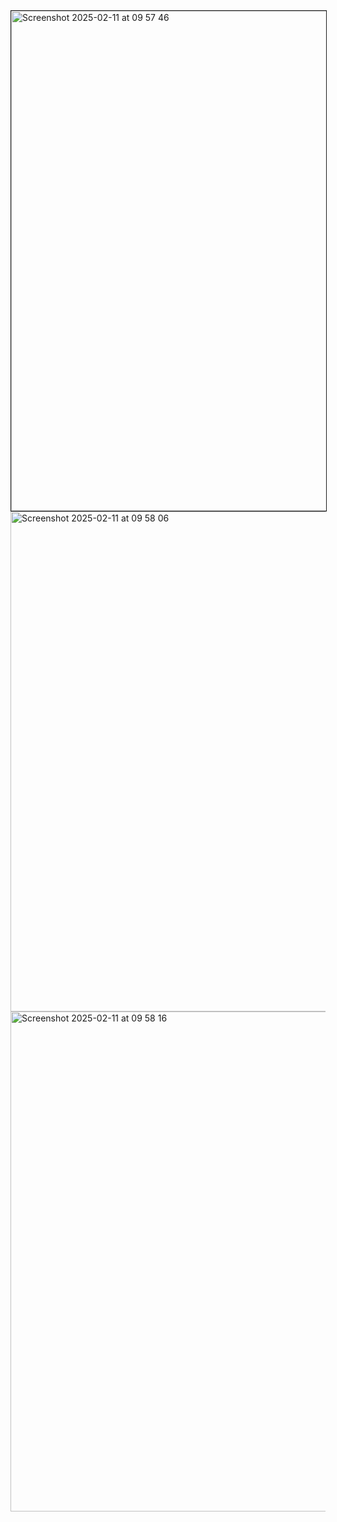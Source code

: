 <img width="800" border="1px" alt="Screenshot 2025-02-11 at 09 57 46" src="https://github.com/user-attachments/assets/27f1ec7f-7ee2-41e9-a30c-829d9b3e8b05" />


<img width="800" alt="Screenshot 2025-02-11 at 09 58 06" src="https://github.com/user-attachments/assets/51cd4963-d5c8-4300-842e-7f3c1ae5f201" />


<img width="800" alt="Screenshot 2025-02-11 at 09 58 16" src="https://github.com/user-attachments/assets/9031b055-f28a-4cdd-9b69-4b268215183b" />

